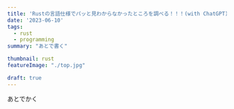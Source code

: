 ```yaml
---
title: 'Rustの言語仕様でパッと見わからなかったところを調べる！！！(with ChatGPT)'
date: '2023-06-10'
tags:
  - rust
  - programming
summary: "あとで書く"

thumbnail: rust
featureImage: "./top.jpg"

draft: true
---
```


あとでかく
